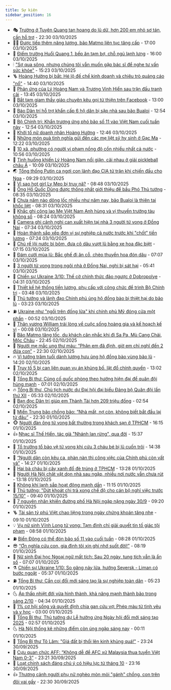 ```yaml
---
title: Sự kiện
sidebar_position: 16
---
```


<!-- dantri-su-kien:START -->
- 🎭 [Trường ở Tuyên Quang tan hoang do lũ dữ, hơn 200 em nhỏ sơ tán, cần hỗ trợ](https://dantri.com.vn/tam-long-nhan-ai/truong-o-tuyen-quang-tan-hoang-do-lu-du-hon-200-em-nho-so-tan-can-ho-tro-20251003230515092.htm) - 22:30 03/10/2025
- 👨‍🏫 [Được tiếp thêm năng lượng, bão Matmo liên tục tăng cấp](https://dantri.com.vn/thoi-su/duoc-tiep-them-nang-luong-bao-matmo-lien-tuc-tang-cap-20251003215251035.htm) - 17:00 03/10/2025
- 🌮 [Điểm trường Huổi Quang 1, bếp ăn tạm bợ, chỗ ngủ lạnh lưng](https://dantri.com.vn/tam-long-nhan-ai/diem-truong-huoi-quang-1-bep-an-tam-bo-cho-ngu-lanh-lung-20251004005949425.htm) - 16:00 03/10/2025
- 🕯 [&quot;Sợ qua sông, nhưng chúng tôi vẫn muốn gặp bác sĩ để nghe tư vấn sức khỏe&quot;](https://dantri.com.vn/tam-long-nhan-ai/so-qua-song-nhung-chung-toi-van-muon-gap-bac-si-de-nghe-tu-van-suc-khoe-20251003164456901.htm) - 15:23 03/10/2025
- 🪜 [Hoàng Hường bị bắt: Hé lộ đế chế kinh doanh và chiêu trò quảng cáo &quot;nổ&quot;](https://dantri.com.vn/kinh-doanh/hoang-huong-bi-bat-he-lo-de-che-kinh-doanh-va-chieu-tro-quang-cao-no-20251003210628410.htm) - 14:40 03/10/2025
- 🐘 [Phản ứng của Lý Hoàng Nam và Trương Vinh Hiển sau trận đấu tranh cãi](https://dantri.com.vn/the-thao/phan-ung-cua-ly-hoang-nam-va-truong-vinh-hien-sau-tran-dau-tranh-cai-20251003204232151.htm) - 13:45 03/10/2025
- 🤔 [Bắt tạm giam thầy giáo chuyên kêu gọi từ thiện trên Facebook](https://dantri.com.vn/phap-luat/bat-tam-giam-thay-giao-chuyen-keu-goi-tu-thien-tren-facebook-20251003195045017.htm) - 13:00 03/10/2025
- 🧠 [Báo Dân trí hỗ trợ khẩn cấp 6 hộ dân bị sập nhà sau bão Bualoi](https://dantri.com.vn/tam-long-nhan-ai/bao-dan-tri-ho-tro-khan-cap-6-ho-dan-bi-sap-nha-sau-bao-bualoi-20251003154228001.htm) - 12:54 03/10/2025
- 📝 [Bộ Chính trị: Khẩn trương ứng phó bão số 11 vào Việt Nam cuối tuần này](https://dantri.com.vn/thoi-su/bo-chinh-tri-khan-truong-ung-pho-bao-so-11-vao-viet-nam-cuoi-tuan-nay-20251003193256647.htm) - 12:54 03/10/2025
- 🦏 [Khởi tố nữ doanh nhân Hoàng Hường](https://dantri.com.vn/phap-luat/khoi-to-nu-doanh-nhan-hoang-huong-20250520154357450.htm) - 12:46 03/10/2025
- 🥰 [Những món quà tình nghĩa gửi đến các mẹ liệt sỹ hy sinh ở Gạc Ma](https://dantri.com.vn/tam-long-nhan-ai/nhung-mon-qua-tinh-nghia-gui-den-cac-me-liet-sy-hy-sinh-o-gac-ma-20251003183409141.htm) - 12:22 03/10/2025
- 🤗 [10 xã, phường có người vi phạm nồng độ cồn nhiều nhất cả nước](https://dantri.com.vn/thoi-su/10-xa-phuong-co-nguoi-vi-pham-nong-do-con-nhieu-nhat-ca-nuoc-20251003175016398.htm) - 10:56 03/10/2025
- 🌈 [Tình huống khiến Lý Hoàng Nam nổi giận, cãi nhau ở giải pickleball châu Á](https://dantri.com.vn/the-thao/tinh-huong-khien-ly-hoang-nam-noi-gian-cai-nhau-o-giai-pickleball-chau-a-20251003170910103.htm) - 10:09 03/10/2025
- 🌏 [Tổng thống Putin ca ngợi con lãnh đạo CIA tử trận khi chiến đấu cho Nga](https://dantri.com.vn/the-gioi/tong-thong-putin-ca-ngoi-con-lanh-dao-cia-tu-tran-khi-chien-dau-cho-nga-20251003160113912.htm) - 09:29 03/10/2025
- 💄 [Vì sao hot girl Ly Meo bị truy nã?](https://dantri.com.vn/phap-luat/vi-sao-hot-girl-ly-meo-bi-truy-na-20251003152421713.htm) - 08:48 03/10/2025
- 👺 [Ông Hồ Quốc Dũng được thống nhất giới thiệu để bầu Phó Thủ tướng](https://dantri.com.vn/thoi-su/ong-ho-quoc-dung-duoc-thong-nhat-gioi-thieu-de-bau-pho-thu-tuong-20251003150710287.htm) - 08:35 03/10/2025
- 👹 [Chưa năm nào dông lốc nhiều như năm nay, bão Bualoi là thiên tai khốc liệt](https://dantri.com.vn/thoi-su/chua-nam-nao-dong-loc-nhieu-nhu-nam-nay-bao-bualoi-la-thien-tai-khoc-liet-20251003152317295.htm) - 08:31 03/10/2025
- 🌊 [Khắc ghi công lao Mẹ Việt Nam Anh hùng và vị thuyền trưởng tàu không số](https://dantri.com.vn/tam-long-nhan-ai/khac-ghi-cong-lao-me-viet-nam-anh-hung-va-vi-thuyen-truong-tau-khong-so-20251003143355403.htm) - 08:24 03/10/2025
- 🤠 [Camera ghi cảnh nghi can xuất hiện tại nhà 3 người tử vong ở Đồng Nai](https://dantri.com.vn/phap-luat/camera-ghi-canh-nghi-can-xuat-hien-tai-nha-3-nguoi-tu-vong-o-dong-nai-20251003134153551.htm) - 07:34 03/10/2025
- 🎊 [Hoàn thành sắp xếp đơn vị sự nghiệp cả nước trước khi &quot;chốt&quot; tiền lương](https://dantri.com.vn/noi-vu/hoan-thanh-sap-xep-don-vi-su-nghiep-ca-nuoc-truoc-khi-chot-tien-luong-20251003122615769.htm) - 07:24 03/10/2025
- 🐘 [Chú rể lội nước bì bõm, đưa cô dâu vượt lũ bằng xe hoa đặc biệt](https://dantri.com.vn/doi-song/chu-re-loi-nuoc-bi-bom-dua-co-dau-vuot-lu-bang-xe-hoa-dac-biet-20251003122030355.htm) - 07:15 03/10/2025
- 💂 [Đám cưới mùa lũ: Bắc ghế đi ăn cỗ, chèo thuyền hoa đón dâu](https://dantri.com.vn/doi-song/dam-cuoi-mua-lu-bac-ghe-di-an-co-cheo-thuyen-hoa-don-dau-20251002151219369.htm) - 07:07 03/10/2025
- 👹 [3 người tử vong trong ngôi nhà ở Đồng Nai, nghi bị sát hại](https://dantri.com.vn/phap-luat/3-nguoi-tu-vong-trong-ngoi-nha-o-dong-nai-nghi-bi-sat-hai-20251003113953396.htm) - 05:41 03/10/2025
- 🦒 [Chiến sự Ukraine 3/10: Thế cờ chính thức đảo ngược ở Dobropolye](https://dantri.com.vn/the-gioi/chien-su-ukraine-310-the-co-chinh-thuc-dao-nguoc-o-dobropolye-20251003110751467.htm) - 04:31 03/10/2025
- 🗽 [Thiết kế hệ thống tiền lương, phụ cấp với công chức để trình Bộ Chính trị](https://dantri.com.vn/noi-vu/thiet-ke-he-thong-tien-luong-phu-cap-voi-cong-chuc-de-trinh-bo-chinh-tri-20251003102454779.htm) - 03:48 03/10/2025
- 💄 [Thủ tướng và lãnh đạo Chính phủ ủng hộ đồng bào bị thiệt hại do bão lũ](https://dantri.com.vn/thoi-su/thu-tuong-va-lanh-dao-chinh-phu-ung-ho-dong-bao-bi-thiet-hai-do-bao-lu-20251003094158447.htm) - 03:23 03/10/2025
- ⛽️ [Ukraine như &quot;ngồi trên đống lửa&quot; khi chính phủ Mỹ đóng cửa một phần](https://dantri.com.vn/the-gioi/ukraine-nhu-ngoi-tren-dong-lua-khi-chinh-phu-my-dong-cua-mot-phan-20251003074034304.htm) - 00:52 03/10/2025
- 🥷 [Thân vương William trải lòng về cuộc sống hoàng gia và kế hoạch kế vị](https://dantri.com.vn/the-gioi/than-vuong-william-trai-long-ve-cuoc-song-hoang-gia-va-ke-hoach-ke-vi-20251003065057202.htm) - 00:08 03/10/2025
- 🤖 [Bão Matmo tăng tốc, du khách cân nhắc khi đi Sa Pa, Mù Cang Chải, Mộc Châu](https://dantri.com.vn/du-lich/bao-matmo-tang-toc-du-khach-can-nhac-khi-di-sa-pa-mu-cang-chai-moc-chau-20251002190312445.htm) - 22:45 02/10/2025
- 🌊 [Người mẹ mắc ung thư máu: “Phận em đã định, giờ em chỉ nghĩ đến 2 đứa con”](https://dantri.com.vn/tam-long-nhan-ai/nguoi-me-mac-ung-thu-mau-phan-em-da-dinh-gio-em-chi-nghi-den-2-dua-con-20251001151211907.htm) - 22:30 02/10/2025
- 🔥 [Vị tướng trăm tuổi dành lương hưu ủng hộ đồng bào vùng bão lũ](https://dantri.com.vn/tam-long-nhan-ai/vi-tuong-tram-tuoi-danh-luong-huu-ung-ho-dong-bao-vung-bao-lu-20251002193853438.htm) - 14:20 02/10/2025
- 🦏 [Truy tố 5 bị can liên quan vụ án khủng bố, lật đổ chính quyền](https://dantri.com.vn/phap-luat/truy-to-5-bi-can-lien-quan-vu-an-khung-bo-lat-do-chinh-quyen-20251002193957349.htm) - 13:02 02/10/2025
- 🐘 [Tổng Bí thư: Củng cố quốc phòng theo hướng hiện đại để quân đội hùng mạnh](https://dantri.com.vn/thoi-su/tong-bi-thu-cung-co-quoc-phong-theo-huong-hien-dai-de-quan-doi-hung-manh-20251002135010546.htm) - 07:01 02/10/2025
- 🔥 [Tổng Bí thư, Chủ tịch nước dự Đại hội đại biểu Đảng bộ Quân đội lần thứ XII](https://dantri.com.vn/thoi-su/tong-bi-thu-chu-tich-nuoc-du-dai-hoi-dai-bieu-dang-bo-quan-doi-lan-thu-xii-20251002122219924.htm) - 05:33 02/10/2025
- 💼 [Bạn đọc Dân trí giúp em Thành Tài hơn 209 triệu đồng](https://dantri.com.vn/tam-long-nhan-ai/ban-doc-dan-tri-giup-em-thanh-tai-hon-209-trieu-dong-20251001122540510.htm) - 02:54 02/10/2025
- 🚀 [Miền Trung bão chồng bão: “Nhà mất, nợ còn, không biết bắt đầu lại từ đâu”](https://dantri.com.vn/tam-long-nhan-ai/mien-trung-bao-chong-bao-nha-mat-no-con-khong-biet-bat-dau-lai-tu-dau-20251001161142736.htm) - 22:30 01/10/2025
- 🐵 [Người đàn ông tử vong bất thường trong khách sạn ở TPHCM](https://dantri.com.vn/thoi-su/nguoi-dan-ong-tu-vong-bat-thuong-trong-khach-san-o-tphcm-20251001222101180.htm) - 16:15 01/10/2025
- 👍 [Nhạc sĩ Thế Hiển, tác giả &quot;Nhánh lan rừng&quot;, qua đời](https://dantri.com.vn/giai-tri/nhac-si-the-hien-tac-gia-nhanh-lan-rung-qua-doi-20251001223408608.htm) - 15:37 01/10/2025
- 🚦 [Tổ trưởng tổ bảo vệ tử vong khi cứu 3 cháu bé bị lũ cuốn trôi](https://dantri.com.vn/thoi-su/to-truong-to-bao-ve-tu-vong-khi-cuu-3-chau-be-bi-lu-cuon-troi-20251001213012813.htm) - 14:38 01/10/2025
- 🥸 [“Người dân còn kêu ca, phàn nàn thì công việc của Chính phủ còn vất vả”](https://dantri.com.vn/thoi-su/nguoi-dan-con-keu-ca-phan-nan-thi-cong-viec-cua-chinh-phu-con-vat-va-20251001205305691.htm) - 14:27 01/10/2025
- 🥷 [Hai bà cháu bị cây xanh đổ đè trúng ở TPHCM](https://dantri.com.vn/thoi-su/hai-ba-chau-bi-cay-xanh-do-de-trung-o-tphcm-20251001195543054.htm) - 13:28 01/10/2025
- 🤡 [Người Hà Nội chật vật dọn nhà sau ngập, nhiều nơi nước vẫn chưa rút](https://dantri.com.vn/doi-song/nguoi-ha-noi-chat-vat-don-nha-sau-ngap-nhieu-noi-nuoc-van-chua-rut-20251001191409384.htm) - 13:18 01/10/2025
- 🥳 [Không khí lạnh sắp hoạt động mạnh dần](https://dantri.com.vn/thoi-su/khong-khi-lanh-sap-hoat-dong-manh-dan-20251001180326172.htm) - 11:15 01/10/2025
- 🤩 [Thủ tướng: &quot;Dứt khoát chi trả xong chế độ cho cán bộ nghỉ việc trước 15/10&quot;](https://dantri.com.vn/thoi-su/thu-tuong-dut-khoat-chi-tra-xong-che-do-cho-can-bo-nghi-viec-truoc-1510-20251001163048808.htm) - 09:40 01/10/2025
- 🎡 [7 nguyên nhân khiến đường phố Hà Nội ngập nặng ngày 30/9](https://dantri.com.vn/thoi-su/7-nguyen-nhan-khien-duong-pho-ha-noi-ngap-nang-ngay-309-20251001154815849.htm) - 09:20 01/10/2025
- 🪜 [Tài sản tỷ phú Việt chao liệng trong ngày chứng khoán tăng nhẹ](https://dantri.com.vn/kinh-doanh/tai-san-ty-phu-viet-chao-lieng-trong-ngay-chung-khoan-tang-nhe-20251001160125760.htm) - 09:10 01/10/2025
- 💡 [Vụ nữ sinh Vĩnh Long tử vong: Tạm đình chỉ giải quyết tin tố giác tội phạm](https://dantri.com.vn/phap-luat/vu-nu-sinh-vinh-long-tu-vong-tam-dinh-chi-giai-quyet-tin-to-giac-toi-pham-20251001121431317.htm) - 08:58 01/10/2025
- ⛽️ [Biển Đông có thể đón bão số 11 vào cuối tuần](https://dantri.com.vn/thoi-su/bien-dong-co-the-don-bao-so-11-vao-cuoi-tuan-20251001145154661.htm) - 08:28 01/10/2025
- 😎 [“Ơn nghĩa cứu con, gia đình tôi xin ghi nhớ suốt đời!”](https://dantri.com.vn/tam-long-nhan-ai/on-nghia-cuu-con-gia-dinh-toi-xin-ghi-nho-suot-doi-20251001123617308.htm) - 08:19 01/10/2025
- 🗽 [Nữ sinh Đại học Ngoại ngữ mất tích: Sau 20 ngày, tung tích vẫn là ẩn số](https://dantri.com.vn/thoi-su/nu-sinh-dai-hoc-ngoai-ngu-mat-tich-sau-20-ngay-tung-tich-van-la-an-so-20251001131035824.htm) - 07:07 01/10/2025
- ⚗️ [Chiến sự Ukraine 1/10: So găng nảy lửa, hướng Seversk - Liman có bước ngoặt](https://dantri.com.vn/the-gioi/chien-su-ukraine-110-so-gang-nay-lua-huong-seversk-liman-co-buoc-ngoat-20251001102108724.htm) - 05:37 01/10/2025
- ⛽️ [Tổng Bí thư: Cần coi đổi mới sáng tạo là sự nghiệp toàn dân](https://dantri.com.vn/khoa-hoc/tong-bi-thu-can-coi-doi-moi-sang-tao-la-su-nghiep-toan-dan-20251001120145547.htm) - 05:23 01/10/2025
- 🌜 [Áp thấp nhiệt đới vừa hình thành, khả năng mạnh thành bão trong sáng 2/10](https://dantri.com.vn/thoi-su/ap-thap-nhiet-doi-vua-hinh-thanh-kha-nang-manh-thanh-bao-trong-sang-210-20251001112639465.htm) - 04:34 01/10/2025
- 🦩 [1% cơ hội sống và quyết định chia gan cứu vợ: Phép màu từ tình yêu và y học](https://dantri.com.vn/suc-khoe/1-co-hoi-song-va-quyet-dinh-chia-gan-cuu-vo-phep-mau-tu-tinh-yeu-va-y-hoc-20251001092655201.htm) - 03:00 01/10/2025
- 🦒 [Tổng Bí thư, Thủ tướng dự Lễ hưởng ứng Ngày hội đổi mới sáng tạo 2025](https://dantri.com.vn/khoa-hoc/tong-bi-thu-thu-tuong-du-le-huong-ung-ngay-hoi-doi-moi-sang-tao-2025-20251001095133120.htm) - 02:57 01/10/2025
- 🌜 [Hà Nội thống kê những điểm còn úng ngập sáng nay](https://dantri.com.vn/thoi-su/ha-noi-thong-ke-nhung-diem-con-ung-ngap-sang-nay-20251001070713439.htm) - 00:11 01/10/2025
- 🐎 [Tổng Bí thư Tô Lâm: &quot;Giá đất bị thổi lên kinh khủng quá!&quot;](https://dantri.com.vn/thoi-su/tong-bi-thu-to-lam-gia-dat-bi-thoi-len-kinh-khung-qua-20251001000032947.htm) - 23:24 30/09/2025
- 🌋 [Cựu quan chức AFF: “Không dễ để AFC xử Malaysia thua tuyển Việt Nam 0-3”](https://dantri.com.vn/the-thao/cuu-quan-chuc-aff-khong-de-de-afc-xu-malaysia-thua-tuyen-viet-nam-0-3-20251001013023402.htm) - 23:21 30/09/2025
- 🧰 [Loạt chính sách đáng chú ý có hiệu lực từ tháng 10](https://dantri.com.vn/thoi-su/loat-chinh-sach-dang-chu-y-co-hieu-luc-tu-thang-10-20250930222548779.htm) - 23:16 30/09/2025
- 👍 [Thương cảnh người phụ nữ nghèo mòn mỏi &quot;gánh&quot; chồng, con trên đôi vai gầy](https://dantri.com.vn/tam-long-nhan-ai/thuong-canh-nguoi-phu-nu-ngheo-mon-moi-ganh-chong-con-tren-doi-vai-gay-20250920225906536.htm) - 22:30 30/09/2025<!-- dantri-su-kien:END -->
